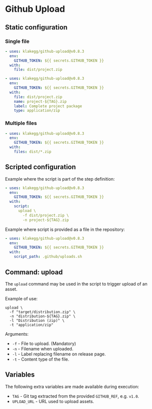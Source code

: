 # Github Upload


## Static configuration


### Single file

```yaml
- uses: klakegg/github-upload@v0.8.3
  env:
    GITHUB_TOKEN: ${{ secrets.GITHUB_TOKEN }}
  with:
    file: dist/project.zip
```

```yaml
- uses: klakegg/github-upload@v0.8.3
  env:
    GITHUB_TOKEN: ${{ secrets.GITHUB_TOKEN }}
  with:
    file: dist/project.zip
    name: project-${TAG}.zip
    label: Complete project package
    type: application/zip
```


### Multiple files

```yaml
- uses: klakegg/github-upload@v0.8.3
  env:
    GITHUB_TOKEN: ${{ secrets.GITHUB_TOKEN }}
  with:
    files: dist/*.zip
```


## Scripted configuration

Example where the script is part of the step definition:

```yaml
- uses: klakegg/github-upload@v0.8.3
  env:
    GITHUB_TOKEN: ${{ secrets.GITHUB_TOKEN }}
  with:
    script:
      upload \
        -f dist/project.zip \
        -n project-${TAG}.zip
```

Example where script is provided as a file in the repository:

```yaml
- uses: klakegg/github-upload@v0.8.3
  env:
    GITHUB_TOKEN: ${{ secrets.GITHUB_TOKEN }}
  with:
    script_path: .github/uploads.sh
```


## Command: upload

The `upload` command may be used in the script to trigger upload of an asset.

Example of use:

```shell
upload \
  -f "target/distribution.zip" \
  -n "distribution-${TAG}.zip" \
  -l "Distribution (zip)" \
  -t "application/zip"
```

Arguments:

* `-f` - File to upload. (Mandatory)
* `-n` - Filename when uploaded.
* `-l` - Label replacing filename on release page.
* `-t` - Content type of the file.


## Variables

The following extra variables are made available during execution:

* `TAG` - Git tag extracted from the provided `GITHUB_REF`, e.g. `v1.0`.
* `UPLOAD_URL` - URL used to upload assets.
